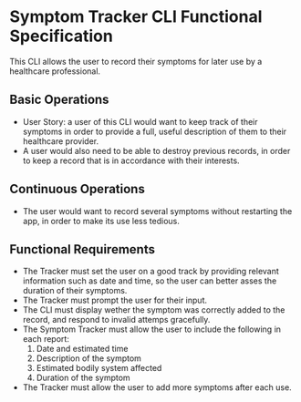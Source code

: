 <!DOCTYPE html>
<html>
<body>

<h1>Symptom Tracker CLI Functional Specification</h1>

<p>This CLI allows the user to record their symptoms for later use by a healthcare professional.</p>

<h2>Basic Operations</h2>
<ul>
<li>User Story: a user of this CLI would want to keep track of their symptoms in order to provide a full, useful description of them to their healthcare provider.</li>

<li>A user would also need to be able to destroy previous records, in order to keep a record that is in accordance with their interests.</li>

</ul>
<h2>Continuous Operations</h2>
<ul>
<li>The user would want to record several symptoms without restarting the app, in order to make its use less tedious.</li>

</ul>
<h2>Functional Requirements</h2>
<ul>

<li>The Tracker must set the user on a good track by providing relevant information such as date and time, so the user can better asses the duration of their symptoms.</li>
<li>The Tracker must prompt the user for their input.
<li>The CLI must display wether the symptom was correctly added to the record, and respond to invalid attemps gracefully.</li>
<li>The Symptom Tracker must allow the user to include the following in each report:

<ol>

<li>Date and estimated time</li>
<li>Description of the symptom</li>
<li>Estimated bodily system affected</li>
<li>Duration of the symptom</li>

</ol>
</li>
<li>The Tracker must allow the user to add more symptoms after each use.</li>



</ul>

</body>
</hmtl>
